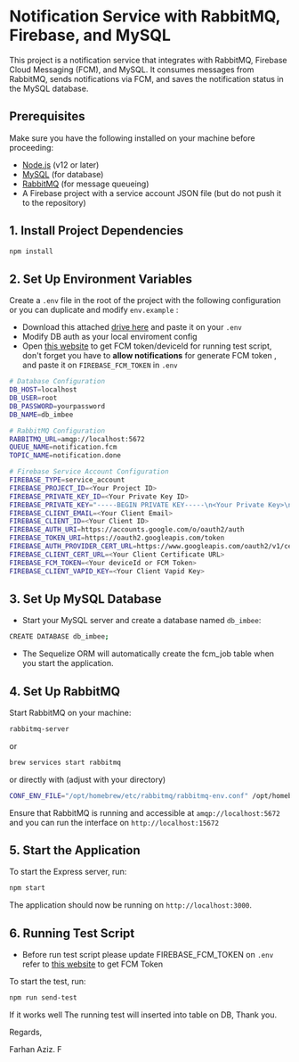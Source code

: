 # Notification Service with RabbitMQ, Firebase, and MySQL

This project is a notification service that integrates with RabbitMQ, Firebase Cloud Messaging (FCM), and MySQL. It consumes messages from RabbitMQ, sends notifications via FCM, and saves the notification status in the MySQL database.

## **Prerequisites**

Make sure you have the following installed on your machine before proceeding:

- [Node.js](https://nodejs.org/en/download/) (v12 or later)
- [MySQL](https://www.mysql.com/downloads/) (for database)
- [RabbitMQ](https://www.rabbitmq.com/download.html) (for message queueing)
- A Firebase project with a service account JSON file (but do not push it to the repository)

## 1. Install Project Dependencies

```bash
npm install
```

## 2. Set Up Environment Variables

Create a `.env` file in the root of the project with the following configuration or you can duplicate and modify `env.example` :

- Download this attached [drive here](https://drive.google.com/drive/folders/19jvnYxLLYssO-RzIUetLB13H7O0cz2Be?usp=sharing)
  and paste it on your `.env`
- Modify DB auth as your local enviroment config
- Open [this website](https://fcm-generator.netlify.app/) to get FCM token/deviceId for running test script, don't forget you have to **allow notifications** for generate FCM token , and paste it on `FIREBASE_FCM_TOKEN` in `.env`

```bash
# Database Configuration
DB_HOST=localhost
DB_USER=root
DB_PASSWORD=yourpassword
DB_NAME=db_imbee

# RabbitMQ Configuration
RABBITMQ_URL=amqp://localhost:5672
QUEUE_NAME=notification.fcm
TOPIC_NAME=notification.done

# Firebase Service Account Configuration
FIREBASE_TYPE=service_account
FIREBASE_PROJECT_ID=<Your Project ID>
FIREBASE_PRIVATE_KEY_ID=<Your Private Key ID>
FIREBASE_PRIVATE_KEY="-----BEGIN PRIVATE KEY-----\n<Your Private Key>\n-----END PRIVATE KEY-----\n"
FIREBASE_CLIENT_EMAIL=<Your Client Email>
FIREBASE_CLIENT_ID=<Your Client ID>
FIREBASE_AUTH_URI=https://accounts.google.com/o/oauth2/auth
FIREBASE_TOKEN_URI=https://oauth2.googleapis.com/token
FIREBASE_AUTH_PROVIDER_CERT_URL=https://www.googleapis.com/oauth2/v1/certs
FIREBASE_CLIENT_CERT_URL=<Your Client Certificate URL>
FIREBASE_FCM_TOKEN=<Your deviceId or FCM Token>
FIREBASE_CLIENT_VAPID_KEY=<Your Client Vapid Key>

```

## 3. Set Up MySQL Database

- Start your MySQL server and create a database named `db_imbee`:

```bash
CREATE DATABASE db_imbee;
```

- The Sequelize ORM will automatically create the fcm_job table when you start the application.

## 4. Set Up RabbitMQ

Start RabbitMQ on your machine:

```bash
rabbitmq-server
```

or

```bash
brew services start rabbitmq
```

or directly with (adjust with your directory)

```bash
CONF_ENV_FILE="/opt/homebrew/etc/rabbitmq/rabbitmq-env.conf" /opt/homebrew/opt/rabbitmq/sbin/rabbitmq-server
```

Ensure that RabbitMQ is running and accessible at `amqp://localhost:5672` and you can run the interface on `http://localhost:15672`

## 5. Start the Application

To start the Express server, run:

```bash
npm start
```

The application should now be running on `http://localhost:3000`.

## 6. Running Test Script

- Before run test script please update FIREBASE_FCM_TOKEN on `.env` refer to [this website](https://fcm-generator.netlify.app/) to get FCM Token

To start the test, run:

```bash
npm run send-test
```

If it works well The running test will inserted into table on DB, Thank you.

Regards,

Farhan Aziz. F
